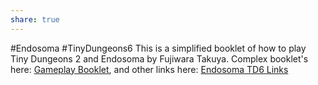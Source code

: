 ```yaml
---
share: true
---
```

#Endosoma #TinyDungeons6 
This is a simplified booklet of how to play Tiny Dungeons 2 and Endosoma by Fujiwara Takuya. Complex booklet's here: [Gameplay Booklet](Gameplay%20Booklet.md#), and other links here: [Endosoma TD6 Links](Endosoma%20TD6%20Links.md#)